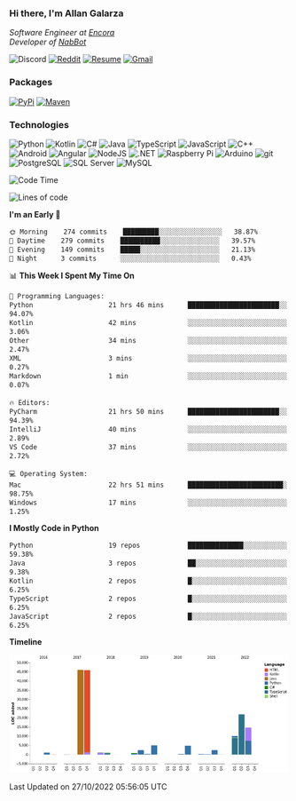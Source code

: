 ### Hi there, I'm Allan Galarza
*Software Engineer at [Encora](https://encora.com)*  
*Developer of [NabBot](https://nabbot.xyz)*

![Discord](https://img.shields.io/badge/Galarzaa%238515-5865F2?logo=discord&style=flat-square&logoColor=white)
[![Reddit](https://img.shields.io/badge//u/Galarzaa-FF4500?logo=reddit&style=flat-square&logoColor=white)](https://reddit.com/u/Galarzaa)
[![Resume](https://img.shields.io/badge/Resume-000000?logo=github&style=flat-square&logoColor=white)](https://galarzaa90.github.io)
[![Gmail](https://img.shields.io/badge/Email-D14836?logo=gmail&style=flat-square&logoColor=white)](mailto:allan.galarza@gmail.com)

### Packages
[![PyPi](https://img.shields.io/badge/PyPi-3775A9?logo=pypi&style=flat-square&logoColor=white)](https://pypi.org/user/Galarzaa90/)
[![Maven](https://img.shields.io/badge/Maven-C71A36?logo=apache-maven&style=flat-square&logoColor=white)](https://search.maven.org/search?q=com.galarzaa)

### Technologies
![Python](https://img.shields.io/badge/Python-4B8BBE?style=flat-square&logo=python&logoColor=white)
![Kotlin](https://img.shields.io/badge/Kotlin-7F52FF?logo=kotlin&style=flat-square&logoColor=white)
![C#](https://img.shields.io/badge/C%23-690081?style=flat-square&logo=c-sharp&logoColor=white)
![Java](https://img.shields.io/badge/Java-007396?style=flat-square&logo=java)
![TypeScript](https://img.shields.io/badge/TypeScript-3178C6?style=flat-square&logo=typescript&logoColor=white)
![JavaScript](https://img.shields.io/badge/JavaScript-F7DF1E?style=flat-square&logo=javascript&logoColor=white)
![C++](https://img.shields.io/badge/C%2B%2B-0180CD?style=flat-square&logo=c%2B%2B)
![Android](https://img.shields.io/badge/Android-3DDC84?style=flat-square&logo=android&logoColor=white)
![Angular](https://img.shields.io/badge/Angular-DD0031?style=flat-square&logo=angular)
![NodeJS](https://img.shields.io/badge/NodeJS-3C873A?style=flat-square&logo=node.js&logoColor=white)
![.NET](https://img.shields.io/badge/.NET-690081?style=flat-square&logo=.net)
![Raspberry Pi](https://img.shields.io/badge/RaspberryPi-C41949?style=flat-square&logo=raspberry-pi)
![Arduino](https://img.shields.io/badge/Arduino-00979D?style=flat-square&logo=arduino&logoColor=white)
![git](https://img.shields.io/badge/git-F05133?style=flat-square&logo=git&logoColor=white)
![PostgreSQL](https://img.shields.io/badge/PostgreSQL-4169E1?style=flat-square&logo=postgresql&logoColor=white)
![SQL Server](https://img.shields.io/badge/SQL_Server-E02E28?style=flat-square&logo=microsoft-sql-server)
![MySQL](https://img.shields.io/badge/MySQL-00758F?style=flat-square&logo=mysql&logoColor=white)



<!--START_SECTION:waka-->
![Code Time](http://img.shields.io/badge/Code%20Time-7%2C770%20hrs%2019%20mins-blue)

![Lines of code](https://img.shields.io/badge/From%20Hello%20World%20I%27ve%20Written-158%20Thousand%20lines%20of%20code-blue)

**I'm an Early 🐤** 

```text
🌞 Morning    274 commits    █████████░░░░░░░░░░░░░░░░   38.87% 
🌆 Daytime    279 commits    ██████████░░░░░░░░░░░░░░░   39.57% 
🌃 Evening    149 commits    █████░░░░░░░░░░░░░░░░░░░░   21.13% 
🌙 Night      3 commits      ░░░░░░░░░░░░░░░░░░░░░░░░░   0.43%

```


📊 **This Week I Spent My Time On** 

```text
💬 Programming Languages: 
Python                   21 hrs 46 mins      ███████████████████████░░   94.07% 
Kotlin                   42 mins             ░░░░░░░░░░░░░░░░░░░░░░░░░   3.06% 
Other                    34 mins             ░░░░░░░░░░░░░░░░░░░░░░░░░   2.47% 
XML                      3 mins              ░░░░░░░░░░░░░░░░░░░░░░░░░   0.27% 
Markdown                 1 min               ░░░░░░░░░░░░░░░░░░░░░░░░░   0.07%

🔥 Editors: 
PyCharm                  21 hrs 50 mins      ███████████████████████░░   94.39% 
IntelliJ                 40 mins             ░░░░░░░░░░░░░░░░░░░░░░░░░   2.89% 
VS Code                  37 mins             ░░░░░░░░░░░░░░░░░░░░░░░░░   2.72%

💻 Operating System: 
Mac                      22 hrs 51 mins      ████████████████████████░   98.75% 
Windows                  17 mins             ░░░░░░░░░░░░░░░░░░░░░░░░░   1.25%

```

**I Mostly Code in Python** 

```text
Python                   19 repos            ██████████████░░░░░░░░░░░   59.38% 
Java                     3 repos             ██░░░░░░░░░░░░░░░░░░░░░░░   9.38% 
Kotlin                   2 repos             █░░░░░░░░░░░░░░░░░░░░░░░░   6.25% 
TypeScript               2 repos             █░░░░░░░░░░░░░░░░░░░░░░░░   6.25% 
JavaScript               2 repos             █░░░░░░░░░░░░░░░░░░░░░░░░   6.25%

```


**Timeline**

![Chart not found](https://raw.githubusercontent.com/Galarzaa90/Galarzaa90/master/charts/bar_graph.png) 


 Last Updated on 27/10/2022 05:56:05 UTC
<!--END_SECTION:waka-->
